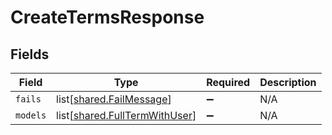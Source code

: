 # CreateTermsResponse


## Fields

| Field                                                                        | Type                                                                         | Required                                                                     | Description                                                                  |
| ---------------------------------------------------------------------------- | ---------------------------------------------------------------------------- | ---------------------------------------------------------------------------- | ---------------------------------------------------------------------------- |
| `fails`                                                                      | list[[shared.FailMessage](undefined/models/shared/failmessage.md)]           | :heavy_minus_sign:                                                           | N/A                                                                          |
| `models`                                                                     | list[[shared.FullTermWithUser](undefined/models/shared/fulltermwithuser.md)] | :heavy_minus_sign:                                                           | N/A                                                                          |